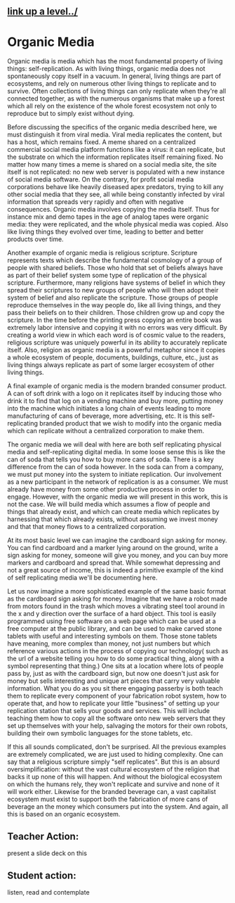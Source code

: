 ## [link up a level../](../)


# Organic Media

Organic media is media which has the most fundamental property of living things: self-replication.  As with living things, organic media does not spontaneously copy itself in a vacuum.  In general, living things are part of ecosystems, and rely on numerous other living things to replicate and to survive.  Often collections of living things can only replicate when they're all connected together, as with the numerous organisms that make up a forest which all rely on the existence of the whole forest ecosystem not only to reproduce but to simply exist without dying.  

Before discussing the specifics of the organic media described here, we must distinguish it from viral media.  Viral media replicates the content, but has a host, which remains fixed.  A meme shared on a centralized commercial social media platform functions like a virus: it can replicate, but the substrate on which the information replicates itself remaining fixed.  No matter how many times a meme is shared on a social media site, the site itself is not replicated: no new web server is populated with a new instance of social media software. On the contrary, for profit social media corporations behave like heavily diseased apex predators, trying to kill any other social media that they see, all while being constantly infected by viral information that spreads very rapidly and often with negative consequences.  Organic media involves copying the media itself.  Thus for instance mix and demo tapes in the age of analog tapes were organic media: they were replicated, and the whole physical media was copied. Also like living things they evolved over time, leading to better and better products over time.  

Another example of organic media is religious scripture.  Scripture represents texts which describe the fundamental cosmology of a group of people with shared beliefs.  Those who hold that set of beliefs always have as part of their belief system some type of replication of the physical scripture.  Furthermore, many religions have systems of belief in which they spread their scriptures to new groups of people who will then adopt their system of belief and also replicate the scripture.  Those groups of people reproduce themselves in the way people do, like all living things, and they pass their beliefs on to their children.  Those children grow up and copy the scripture.  In the time before the printing press copying an entire book was extremely labor intensive and copying it with no errors was very difficult.  By creating a world view in which each word is of cosmic value to the readers, religious scripture was uniquely powerful in its ability to accurately replicate itself.  Also, religion as organic media is a powerful metaphor since it copies a whole ecosystem of people, documents, buildings, culture, etc., just as living things always replicate as part of some larger ecosystem of other living things.

A final example of organic media is the modern branded consumer product.  A can of soft drink with a logo on it replicates itself by inducing those who drink it to find that log on a vending machine and buy more, putting money into the machine which initiates a long chain of events leading to more manufacturing of cans of beverage, more advertising, etc.  It is this self-replicating branded product that we wish to modify into the organic media which can replicate without a centralized corporation to make them.

The organic media we will deal with here are both self replicating physical media and self-replicating digital media.  In some loose sense this is like the can of soda that tells you how to buy more cans of soda.  There is a key difference from the can of soda however.  In the soda can from a company, we must put money into the system to initiate replication.  Our involvement as a new participant in the network of replication is as a consumer.  We must already have money from some other productive process in order to engage.  However, with the organic media we will present in this work, this is not the case.  We will build media which assumes a flow of people and things that already exist, and which can create media which replicates by harnessing that which already exists, without assuming we invest money and that that money flows to a centralized corporation.  

At its most basic level we can imagine the cardboard sign asking for money.  You can find cardboard and a marker lying around on the ground, write a sign asking for money, someone will give you money, and you can buy more markers and cardboard and spread that.  While somewhat depressing and not a great source of income, this is indeed a primitive example of the kind of self replicating media we'll be documenting here.  

Let us now imagine a more sophisticated example of the same basic format as the cardboard sign asking for money.  Imagine that we have a robot made from motors found in the trash which moves a vibrating steel tool around in the x and y direction over the surface of a hard object.   This tool is easily programmed using free software on a web page which can be used at a free computer at the public library, and can be used to make carved stone tablets with useful and interesting symbols on them.  Those stone tablets have meaning, more complex than money, not just numbers but which reference various actions in the process of copying our technology( such as the url of a website telling you how to do some practical thing, along with a symbol representing that thing.)  One sits at a location where lots of people pass by, just as with the cardboard sign, but now one doesn't just ask for money but sells interesting and unique art pieces that carry very valuable information. What you do as you sit there engaging passerby is both teach them to replicate every component of your fabrication robot system, how to operate that, and how to replicate your little "business" of setting up your replication station that sells your goods and services.  This will include teaching them how to copy all the software onto new web servers that they set up themselves with your help, salvaging the motors for their own robots, building their own symbolic languages for the stone tablets, etc.  

If this all sounds complicated, don't be surprised.  All the previous examples are extremely complicated, we are just used to hiding complexity.  One can say that a religious scripture simply "self replicates".  But this is an absurd oversimplification: without the vast cultural ecosystem of the religion that backs it up none of this will happen.  And without the biological ecosystem on which the humans rely, they won't replicate and survive and none of it will work either.  Likewise for the branded beverage can, a vast capitalist ecosystem must exist to support both the fabrication of more cans of beverage an the money which consumers put into the system. And again, all this is based on an organic ecosystem.  

## Teacher Action:

present a slide deck on this

## Student action:

listen, read and contemplate







